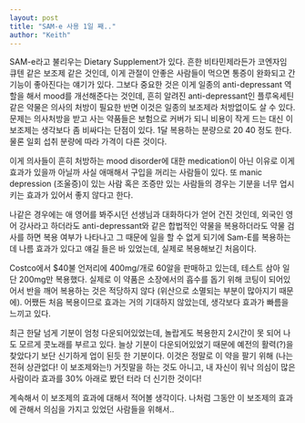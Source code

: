 ```yaml
---
layout: post
title: "SAM-e 사용 1일 째.."
author: "Keith"
---
```



SAM-e라고 불리우는 Dietary Supplement가 있다. 흔한 비타민제라든가 코엔자임 큐텐 같은 보조제 같은 것인데, 이게 관절이 안좋은 사람들이 먹으면 통증이 완화되고 간기능이 좋아진다는 얘기가 있다. 그보다 중요한 것은 이게 일종의 anti-depressant 역할을 해서 mood를 개선해준다는 것인데, 흔히 알려진 anti-depressant인 플루옥세틴 같은 약물은 의사의 처방이 필요한 반면 이것은 일종의 보조제라 처방없이도 살 수 있다. 문제는 의사처방을 받고 사는 약품들은 보험으로 커버가 되니 비용이 작게 드는 대신 이 보조제는 생각보다 좀 비싸다는 단점이 있다. 1달 복용하는 분량으로 $20~$40 정도 한다. 물론 일회 섭취 분량에 따라 가격이 다른 것이다. 




이게 의사들이 흔히 처방하는 mood disorder에 대한 medication이 아닌 이유로 이게 효과가 있을까 아닐까 사실 애매해서 구입을 꺼리는 사람들이 있다. 또 manic depression (조울증)이 있는 사람 혹은 조증만 있는 사람들의 경우는 기분을 너무 업시키는 효과가 있어서 좋지 않다고 한다.




나같은 경우에는 애 영어를 봐주시던 선생님과 대화하다가 얻어 건진 것인데, 외국인 영어 강사라고 하더라도 anti-depressant와 같은 합법적인 약물을 복용하더라도 약물 검사를 하면 복용 여부가 나타나고 그 때문에 일을 할 수 없게 되기에 Sam-E를 복용하는데 나름 효과가 있다고 얘길 들은 바 있었는데, 실제로 복용해보긴 처음이다.




Costco에서 $40불 언저리에 400mg/개로 60알을 판매하고 있는데, 테스트 삼아 일단 200mg만 복용했다. 실제로 이 약품은 소장에서의 흡수를 돕기 위해 코팅이 되어있어서 반을 깨어 복용하는 것은 적당하지 않다 (위산으로 소멸되는 부분이 많아지기 때문에). 어쨌든 처음 복용이므로 효과는 거의 기대하지 않았는데, 생각보다 효과가 빠름을 느끼고 있다.




최근 한달 넘게 기분이 엄청 다운되어있었는데, 놀랍게도 복용한지 2시간이 못 되어 나도 모르게 콧노래를 부르고 있다. 늘상 기분이 다운되어있었기 때문에 예전의 활력(?)을 찾았다기 보단 신기하게 업이 된듯 한 기분이다. 이것은 정말로 이 약을 팔기 위해 (나는 전혀 상관없다! 이 보조제와는!) 거짓말을 하는 것도 아니고, 내 자신이 워낙 의심이 많은 사람이라 효과를 30% 아래로 봤던 터라 더 신기한 것이다!




계속해서 이 보조제의 효과에 대해서 적어볼 생각이다. 나처럼 그동안 이 보조제의 효과에 관해서 의심을 가지고 있었던 사람들을 위해서..


